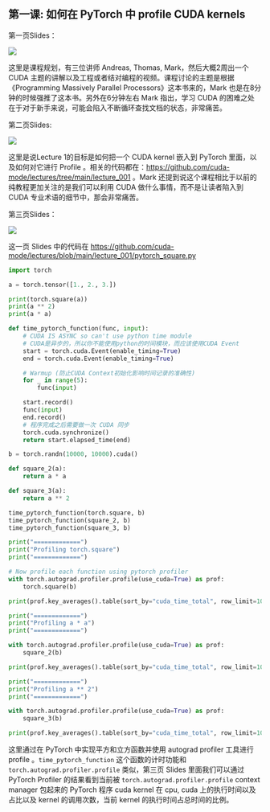 ## 第一课: 如何在 PyTorch 中 profile CUDA kernels

第一页Slides：


![](https://files.mdnice.com/user/59/b920b268-3090-4d04-b067-615909948d40.png)

这里是课程规划，有三位讲师 Andreas, Thomas, Mark，然后大概2周出一个 CUDA 主题的讲解以及工程或者结对编程的视频。课程讨论的主题是根据 《Programming Massively Parallel Processors》这本书来的，Mark 也是在8分钟的时候强推了这本书。另外在6分钟左右 Mark 指出，学习 CUDA 的困难之处在于对于新手来说，可能会陷入不断循环查找文档的状态，非常痛苦。

第二页Slides:



![](https://files.mdnice.com/user/59/10a32c56-c912-4323-b63b-96d3262521c6.png)

这里是说Lecture 1的目标是如何把一个 CUDA kernel 嵌入到 PyTorch 里面，以及如何对它进行 Profile 。相关的代码都在：https://github.com/cuda-mode/lectures/tree/main/lecture_001 。Mark 还提到说这个课程相比于以前的纯教程更加关注的是我们可以利用 CUDA 做什么事情，而不是让读者陷入到 CUDA 专业术语的细节中，那会非常痛苦。

第三页Slides：

![](https://files.mdnice.com/user/59/b38fefee-7614-4966-af7d-c466ce9568aa.png)

这一页 Slides 中的代码在  https://github.com/cuda-mode/lectures/blob/main/lecture_001/pytorch_square.py


```python
import torch

a = torch.tensor([1., 2., 3.])

print(torch.square(a))
print(a ** 2)
print(a * a)

def time_pytorch_function(func, input):
    # CUDA IS ASYNC so can't use python time module
    # CUDA是异步的，所以你不能使用python的时间模块，而应该使用CUDA Event
    start = torch.cuda.Event(enable_timing=True)
    end = torch.cuda.Event(enable_timing=True)

    # Warmup (防止CUDA Context初始化影响时间记录的准确性)
    for _ in range(5):
        func(input)

    start.record()
    func(input)
    end.record()
    # 程序完成之后需要做一次 CUDA 同步
    torch.cuda.synchronize()
    return start.elapsed_time(end)

b = torch.randn(10000, 10000).cuda()

def square_2(a):
    return a * a

def square_3(a):
    return a ** 2

time_pytorch_function(torch.square, b)
time_pytorch_function(square_2, b)
time_pytorch_function(square_3, b)

print("=============")
print("Profiling torch.square")
print("=============")

# Now profile each function using pytorch profiler
with torch.autograd.profiler.profile(use_cuda=True) as prof:
    torch.square(b)

print(prof.key_averages().table(sort_by="cuda_time_total", row_limit=10))

print("=============")
print("Profiling a * a")
print("=============")

with torch.autograd.profiler.profile(use_cuda=True) as prof:
    square_2(b)

print(prof.key_averages().table(sort_by="cuda_time_total", row_limit=10))

print("=============")
print("Profiling a ** 2")
print("=============")

with torch.autograd.profiler.profile(use_cuda=True) as prof:
    square_3(b)

print(prof.key_averages().table(sort_by="cuda_time_total", row_limit=10))
```

这里通过在 PyTorch 中实现平方和立方函数并使用 autograd profiler 工具进行 profile 。`time_pytorch_function` 这个函数的计时功能和 `torch.autograd.profiler.profile` 类似，第三页 Slides 里面我们可以通过 PyTorch Profiler 的结果看到当前被 `torch.autograd.profiler.profile` context manager 包起来的 PyTorch 程序 cuda kernel 在 cpu, cuda 上的执行时间以及占比以及 kernel 的调用次数，当前 kernel 的执行时间占总时间的比例。

